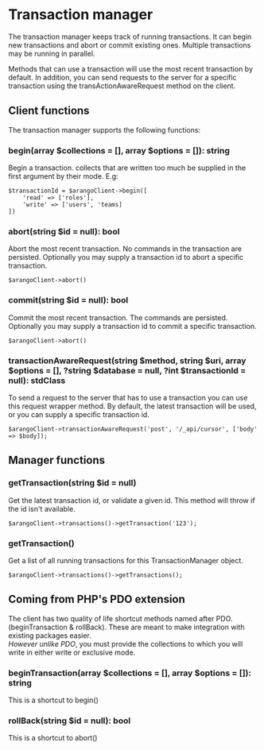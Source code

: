 # Transaction manager
The transaction manager keeps track of running transactions. It can begin new transactions and abort or commit existing 
ones. Multiple transactions may be running in parallel. 

Methods that can use a transaction will use the most recent transaction by default.
In addition, you can send requests to the server for a specific transaction using the transActionAwareRequest
method on the client.


## Client functions
The transaction manager supports the following functions:

### begin(array $collections = [], array $options = []): string
Begin a transaction. collects that are written too much be supplied in the first argument by their mode. E.g:

```
$transactionId = $arangoClient->begin([
    'read' => ['roles'],
    'write' => ['users', 'teams]
])
```

### abort(string $id = null): bool
Abort the most recent transaction. No commands in the transaction are persisted. 
Optionally you may supply a transaction id to abort a specific transaction. 

```
$arangoClient->abort()
```

### commit(string $id = null): bool
Commit the most recent transaction. The commands are persisted. 
Optionally you may supply a transaction id to commit a specific transaction. 

```
$arangoClient->abort()
```

### transactionAwareRequest(string $method, string $uri, array $options = [], ?string $database = null, ?int $transactionId = null): stdClass
To send a request to the server that has to use a transaction you can use this request wrapper method.
By default, the latest transaction will be used, or you can supply a specific transaction id.

```
$arangoClient->transactionAwareRequest('post', '/_api/cursor', ['body' => $body]);
```

## Manager functions

### getTransaction(string $id = null)
Get the latest transaction id, or validate a given id. This method will throw if the id isn't available.

```
$arangoClient->transactions()->getTransaction('123');
```

### getTransaction()
Get a list of all running transactions for this TransactionManager object.

```
$arangoClient->transactions()->getTransactions();
```


## Coming from PHP's PDO extension
The client has two quality of life shortcut methods named after PDO. (beginTransaction & rollBack).
These are meant to make integration with existing packages easier.<br> 
_However unlike PDO_, you must provide the collections to which you will write in either write or exclusive mode.

### beginTransaction(array $collections = [], array $options = []): string
This is a shortcut to begin()

### rollBack(string $id = null): bool
This is a shortcut to abort()
